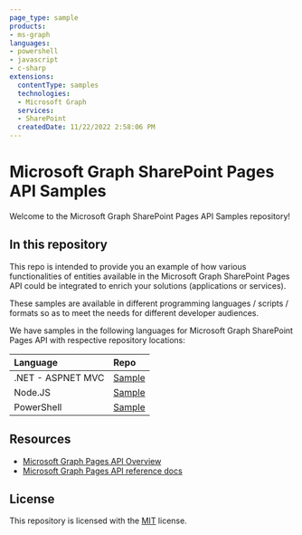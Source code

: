 ```yaml
---
page_type: sample
products:
- ms-graph
languages:
- powershell
- javascript
- c-sharp
extensions:
  contentType: samples
  technologies:
  - Microsoft Graph 
  services:
  - SharePoint
  createdDate: 11/22/2022 2:58:06 PM
---
```

# Microsoft Graph SharePoint Pages API Samples

Welcome to the Microsoft Graph SharePoint Pages API Samples repository!

## In this repository

This repo is intended to provide you an example of how various functionalities of entities available in the Microsoft Graph SharePoint Pages API could be integrated to enrich your  solutions (applications or services). 

These samples are available in different programming languages / scripts / formats so as to meet the needs for different developer audiences. 

We have samples in the following languages for Microsoft Graph SharePoint Pages API with respective repository locations:

| **Language**   | **Repo** | 
|:---------------|:--------|
| .NET - ASPNET MVC | [Sample](./QuickStarts/Csharp) |
| Node.JS | [Sample](./QuickStarts/NodeJS) |
| PowerShell | [Sample](./QuickStarts/PowerShell)|

## Resources
* [Microsoft Graph Pages API Overview](https://developer.microsoft.com/en-us/graph/docs/api-reference/beta/resources/sitePage)
* [Microsoft Graph Pages API reference docs](https://developer.microsoft.com/en-us/graph/docs/api-reference/beta/resources/sitePage)

## License
This repository is licensed with the [MIT](./LICENSE) license. 